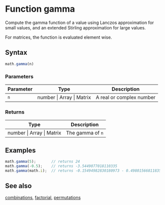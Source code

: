 # Function gamma

Compute the gamma function of a value using Lanczos approximation for
small values, and an extended Stirling approximation for large values.

For matrices, the function is evaluated element wise.


## Syntax

```js
math.gamma(n)
```

### Parameters

Parameter | Type | Description
--------- | ---- | -----------
`n` | number &#124; Array &#124; Matrix | A real or complex number

### Returns

Type | Description
---- | -----------
number &#124; Array &#124; Matrix | The gamma of `n`


## Examples

```js
math.gamma(5);       // returns 24
math.gamma(-0.5);    // returns -3.5449077018110335
math.gamma(math.i);  // returns -0.15494982830180973 - 0.49801566811835596i
```


## See also

[combinations](combinations.md),
[factorial](factorial.md),
[permutations](permutations.md)


<!-- Note: This file is automatically generated from source code comments. Changes made in this file will be overridden. -->
